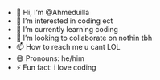 - 👋 Hi, I’m @Ahmeduilla
- 👀 I’m interested in coding ect
- 🌱 I’m currently learning coding
- 💞️ I’m looking to collaborate on nothin tbh
- 📫 How to reach me u cant LOL
- 😄 Pronouns: he/him
- ⚡ Fun fact: i love coding

<!---
Ahmeduilla/Ahmeduilla is a ✨ special ✨ repository because its `README.md` (this file) appears on your GitHub profile.
You can click the Preview link to take a look at your changes.
--->
